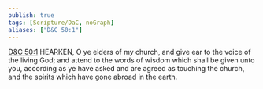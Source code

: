 ```yaml
---
publish: true
tags: [Scripture/DaC, noGraph]
aliases: ["D&C 50:1"]
---
```

[D&C 50:1](https://churchofjesuschrist.org/study/scriptures/dc-testament/dc/50?lang=eng&id=p1#p1) HEARKEN, O ye elders of my church, and give ear to the voice of the living God; and attend to the words of wisdom which shall be given unto you, according as ye have asked and are agreed as touching the church, and the spirits which have gone abroad in the earth.
